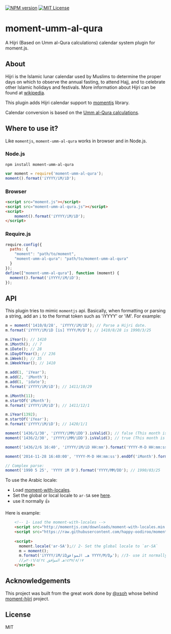 [![NPM version][npm-version-image]][npm-url] [![MIT License][license-image]][license-url]

moment-umm-al-qura
==============

A Hijri (Based on Umm al-Qura calculations) calendar system plugin for moment.js.

About
-----

Hijri is the Islamic lunar calendar used by Muslims to determine the proper days on which to observe the annual fasting, to attend Hajj, and to celebrate other Islamic holidays and festivals. More information about Hijri can be found at [wikipedia](https://en.wikipedia.org/wiki/Islamic_calendar).

This plugin adds Hijri calendar support to [momentjs](http://momentjs.com) library.

Calendar conversion is based on the [Umm al-Qura calculations](http://www.ummulqura.org.sa/).

Where to use it?
---------------

Like `momentjs`, `moment-umm-al-qura` works in browser and in Node.js.

### Node.js

```shell
npm install moment-umm-al-qura
```


```js
var moment = require('moment-umm-al-qura');
moment().format('iYYYY/iM/iD');
```

### Browser
```html
<script src="moment.js"></script>
<script src="moment-umm-al-qura.js"></script>
<script>
	moment().format('iYYYY/iM/iD');
</script>
```

### Require.js

```js
require.config({
  paths: {
    "moment": "path/to/moment",
    "moment-umm-al-qura": "path/to/moment-umm-al-qura"
  }
});
define(["moment-umm-al-qura"], function (moment) {
  moment().format('iYYYY/iM/iD');
});
```

API
---

This plugin tries to mimic `momentjs` api. Basically, when formatting or parsing a string, add an `i` to the format token such as 'iYYYY' or 'iM'. For example:

```js
m = moment('1410/8/28', 'iYYYY/iM/iD'); // Parse a Hijri date.
m.format('iYYYY/iM/iD [is] YYYY/M/D'); // 1410/8/28 is 1990/3/25

m.iYear(); // 1410
m.iMonth(); // 7
m.iDate(); // 28
m.iDayOfYear(); // 236
m.iWeek(); // 35
m.iWeekYear(); // 1410

m.add(1, 'iYear');
m.add(2, 'iMonth');
m.add(1, 'idate');
m.format('iYYYY/iM/iD'); // 1411/10/29

m.iMonth(11);
m.startOf('iMonth');
m.format('iYYYY/iM/iD'); // 1411/12/1

m.iYear(1392);
m.startOf('iYear');
m.format('iYYYY/iM/iD'); // 1420/1/1

moment('1436/1/30', 'iYYYY/iMM/iDD').isValid(); // false (This month is only 29 days).
moment('1436/2/30', 'iYYYY/iMM/iDD').isValid(); // true (This month is 30 days).

moment('1436/2/6 16:40', 'iYYYY/iM/iD HH:mm').format('YYYY-M-D HH:mm:ss'); // 2014-11-28 16:40:00

moment('2014-11-28 16:40:00', 'YYYY-M-D HH:mm:ss').endOf('iMonth').format('iYYYY/iM/iD HH:mm:ss'); // 1436/2/30 23:59:59

// Complex parse:
moment('1990 5 25', 'YYYY iM D').format('YYYY/MM/DD'); // 1990/03/25
```

To use the Arabic locale:
- Load [moment-with-locales](http://momentjs.com/downloads/moment-with-locales.js).
- Set the global or local locale to `ar-SA` see [here](http://momentjs.com/docs/#/i18n/changing-locale/).
- use it normally :+1: 

Here is example:
```html
    <!-- 1- Load the moment-with-locales -->
    <script src="http://momentjs.com/downloads/moment-with-locales.min.js"></script>
    <script src="https://raw.githubusercontent.com/happy-oodiroo/moment-umm-al-qura/master/moment-umm-al-qura.js"></script>
    
    <script>
      moment.locale('ar-SA');// 2- Set the global locale to `ar-SA`
      m = moment();
      m.format('iYYYY/iM/iDهـ الموافق YYYY/M/Dم'); //3- use it normally 
      //١٤٣٧/٨/١٧هـ الموافق ٢٠١٦/٥/٢٤م
    </script>
```

Acknowledgements
-------
This project was built from the great work done by [@xsoh](https://github.com/xsoh) whose behind [moment-hijri](https://github.com/xsoh/moment-hijri) project. 

License
-------

MIT

[license-image]: http://img.shields.io/badge/license-MIT-blue.svg?style=flat
[license-url]: LICENSE

[npm-url]: https://npmjs.org/package/moment-umm-al-qura
[npm-version-image]: http://img.shields.io/npm/v/moment-umm-al-qura.svg?style=flat

